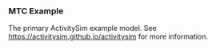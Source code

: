 
### MTC Example

The primary ActivitySim example model.  See https://activitysim.github.io/activitysim for more information.
